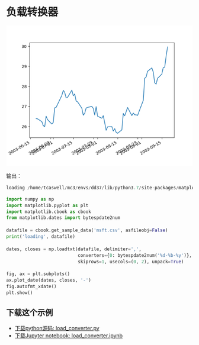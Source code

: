 # 负载转换器

![负载转换器示例](/static/images/gallery/sphx_glr_load_converter_001.png)

输出：

```python
loading /home/tcaswell/mc3/envs/dd37/lib/python3.7/site-packages/matplotlib/mpl-data/sample_data/msft.csv
```

```python
import numpy as np
import matplotlib.pyplot as plt
import matplotlib.cbook as cbook
from matplotlib.dates import bytespdate2num

datafile = cbook.get_sample_data('msft.csv', asfileobj=False)
print('loading', datafile)

dates, closes = np.loadtxt(datafile, delimiter=',',
                           converters={0: bytespdate2num('%d-%b-%y')},
                           skiprows=1, usecols=(0, 2), unpack=True)

fig, ax = plt.subplots()
ax.plot_date(dates, closes, '-')
fig.autofmt_xdate()
plt.show()
```

## 下载这个示例
            
- [下载python源码: load_converter.py](https://matplotlib.org/_downloads/load_converter.py)
- [下载Jupyter notebook: load_converter.ipynb](https://matplotlib.org/_downloads/load_converter.ipynb)